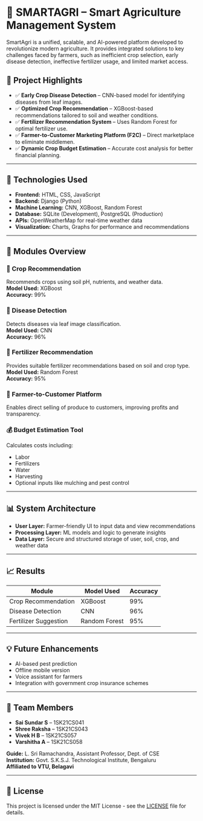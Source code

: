 # 🌾 SMARTAGRI – Smart Agriculture Management System

SmartAgri is a unified, scalable, and AI-powered platform developed to revolutionize modern agriculture. It provides integrated solutions to key challenges faced by farmers, such as inefficient crop selection, early disease detection, ineffective fertilizer usage, and limited market access.

## 📌 Project Highlights

- ✅ **Early Crop Disease Detection** – CNN-based model for identifying diseases from leaf images.
- ✅ **Optimized Crop Recommendation** – XGBoost-based recommendations tailored to soil and weather conditions.
- ✅ **Fertilizer Recommendation System** – Uses Random Forest for optimal fertilizer use.
- ✅ **Farmer-to-Customer Marketing Platform (F2C)** – Direct marketplace to eliminate middlemen.
- ✅ **Dynamic Crop Budget Estimation** – Accurate cost analysis for better financial planning.

---

## 🧪 Technologies Used

- **Frontend:** HTML, CSS, JavaScript
- **Backend:** Django (Python)
- **Machine Learning:** CNN, XGBoost, Random Forest
- **Database:** SQLite (Development), PostgreSQL (Production)
- **APIs:** OpenWeatherMap for real-time weather data
- **Visualization:** Charts, Graphs for performance and recommendations

---

## 🔧 Modules Overview

### 🌱 Crop Recommendation
Recommends crops using soil pH, nutrients, and weather data.  
**Model Used:** XGBoost  
**Accuracy:** 99%

### 🐛 Disease Detection
Detects diseases via leaf image classification.  
**Model Used:** CNN  
**Accuracy:** 96%

### 🌾 Fertilizer Recommendation
Provides suitable fertilizer recommendations based on soil and crop type.  
**Model Used:** Random Forest  
**Accuracy:** 95%

### 🛒 Farmer-to-Customer Platform
Enables direct selling of produce to customers, improving profits and transparency.

### 💰 Budget Estimation Tool
Calculates costs including:
- Labor
- Fertilizers
- Water
- Harvesting
- Optional inputs like mulching and pest control

---

## 📊 System Architecture

- **User Layer:** Farmer-friendly UI to input data and view recommendations
- **Processing Layer:** ML models and logic to generate insights
- **Data Layer:** Secure and structured storage of user, soil, crop, and weather data

---

## 📈 Results

| Module                  | Model Used      | Accuracy |
|-------------------------|------------------|----------|
| Crop Recommendation     | XGBoost          | 99%      |
| Disease Detection       | CNN              | 96%      |
| Fertilizer Suggestion   | Random Forest    | 95%      |

---

## 💡 Future Enhancements

- AI-based pest prediction
- Offline mobile version
- Voice assistant for farmers
- Integration with government crop insurance schemes

---

## 👥 Team Members

- **Sai Sundar S** – 1SK21CS041  
- **Shree Raksha** – 1SK21CS043  
- **Vivek H B** – 1SK21CS057  
- **Varshitha A** – 1SK21CS058  

**Guide:** L. Sri Ramachandra, Assistant Professor, Dept. of CSE  
**Institution:** Govt. S.K.S.J. Technological Institute, Bengaluru  
**Affiliated to VTU, Belagavi**

---


## 📝 License

This project is licensed under the MIT License - see the [LICENSE](LICENSE) file for details.

